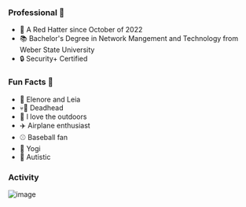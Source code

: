 ### Professional :briefcase:

- :office: A Red Hatter since October of 2022
- :books: Bachelor's Degree in Network Mangement and Technology from Weber State University
- :lock: Security+ Certified

### Fun Facts :grimacing:

- :dog: Elenore and Leia
- :skull::rose: Deadhead
- :evergreen_tree: I love the outdoors
- :airplane: Airplane enthusiast
- :baseball: Baseball fan
- :bow: Yogi
- :sunflower: Autistic

### Activity

![image]({[https://github-readme-activity-graph.vercel.app/graph?username={calebevans}](https://github-readme-activity-graph.vercel.app/graph?username={username}&theme={theme_name})https://github-readme-activity-graph.vercel.app/graph?username=calebevans&theme=github})
